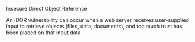 Insecure Direct Object Reference

An IDOR vulnerability can occur when a web server receives user-supplied input to retrieve objects (files, data, documents), and too much trust has been placed on that input data
